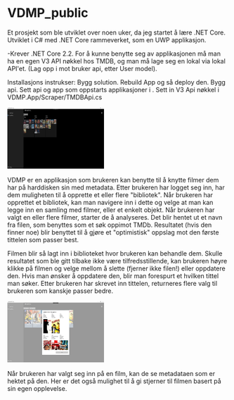 # VDMP_public
<p>
Et prosjekt som ble utviklet over noen uker, da jeg startet å lære .NET Core.
Utviklet i C# med .NET Core rammeverket, som en UWP applikasjon.
</p>
<p>
-Krever .NET Core 2.2.
For å kunne benytte seg av applikasjonen må man ha en egen V3 API nøkkel hos TMDB, og man må lage seg en lokal via lokal API'et.
(Lag opp i mot bruker api, etter User model).

Installasjons instrukser: 
Bygg solution. 
Rebuild App og så deploy den. 
Bygg api. Sett api og app som oppstarts applikasjoner i <Multiple Startup Projects>. 
Sett in V3 Api nøkkel i VDMP.App/Scraper/TMDBApi.cs
</p>
<p>
    <img src="libSelection.jpg" width="220" height="140" />
</p>

<p>
VDMP er en applikasjon som brukeren kan benytte til å knytte filmer dem har på harddisken sin med metadata. 
Etter brukeren har logget seg inn, har dem muligheten til å opprette et eller flere "bibliotek". 
Når brukeren har opprettet et bibliotek, kan man navigere inn i dette og velge at man kan legge inn en samling med filmer, eller et enkelt objekt. 
Når brukeren har valgt en eller flere filmer, starter de å analyseres. Det blir hentet ut et navn fra filen, som benyttes som et søk oppimot TMDb. Resultatet (hvis den finner noe) blir benyttet til å gjøre et "optimistisk" oppslag mot den første tittelen som passer best.  </p>
<p>
Filmen blir så lagt inn i biblioteket hvor brukeren kan behandle dem. 
Skulle resultatet som ble gitt tilbake ikke være tilfredsstillende, kan brukeren høyre klikke på filmen og velge mellom å slette (fjerner ikke filen!) eller oppdatere den. 
Hvis man ønsker å oppdatere den, blir man forespurt et hvilken tittel man søker. Etter brukeren har skrevet inn tittelen, returneres flere valg til brukeren som kanskje passer bedre. 
</p>
<p>
    <img src="libUpdate.jpg" width="220" height="140" />
</p>
 
Når brukeren har valgt seg inn på en film, kan de se metadataen som er hektet på den. Her er det også mulighet til å gi stjerner til filmen basert på sin egen opplevelse. 
